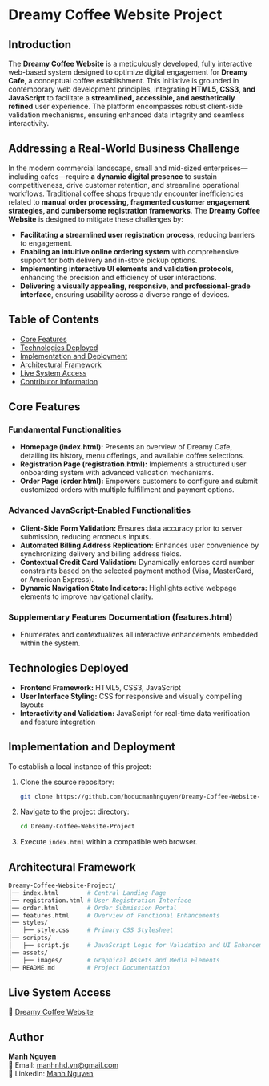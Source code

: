 # Dreamy Coffee Website Project

## Introduction

The **Dreamy Coffee Website** is a meticulously developed, fully interactive web-based system designed to optimize digital engagement for **Dreamy Cafe**, a conceptual coffee establishment. This initiative is grounded in contemporary web development principles, integrating **HTML5, CSS3, and JavaScript** to facilitate a **streamlined, accessible, and aesthetically refined** user experience. The platform encompasses robust client-side validation mechanisms, ensuring enhanced data integrity and seamless interactivity.

## Addressing a Real-World Business Challenge

In the modern commercial landscape, small and mid-sized enterprises—including cafes—require **a dynamic digital presence** to sustain competitiveness, drive customer retention, and streamline operational workflows. Traditional coffee shops frequently encounter inefficiencies related to **manual order processing, fragmented customer engagement strategies, and cumbersome registration frameworks**. The **Dreamy Coffee Website** is designed to mitigate these challenges by:

- **Facilitating a streamlined user registration process**, reducing barriers to engagement.
- **Enabling an intuitive online ordering system** with comprehensive support for both delivery and in-store pickup options.
- **Implementing interactive UI elements and validation protocols**, enhancing the precision and efficiency of user interactions.
- **Delivering a visually appealing, responsive, and professional-grade interface**, ensuring usability across a diverse range of devices.

## Table of Contents

- [Core Features](#core-features)
- [Technologies Deployed](#technologies-deployed)
- [Implementation and Deployment](#implementation-and-deployment)
- [Architectural Framework](#architectural-framework)
- [Live System Access](#live-system-access)
- [Contributor Information](#contributor-information)

## Core Features

### **Fundamental Functionalities**

- **Homepage (index.html):** Presents an overview of Dreamy Cafe, detailing its history, menu offerings, and available coffee selections.
- **Registration Page (registration.html):** Implements a structured user onboarding system with advanced validation mechanisms.
- **Order Page (order.html):** Empowers customers to configure and submit customized orders with multiple fulfillment and payment options.

### **Advanced JavaScript-Enabled Functionalities**

- **Client-Side Form Validation:** Ensures data accuracy prior to server submission, reducing erroneous inputs.
- **Automated Billing Address Replication:** Enhances user convenience by synchronizing delivery and billing address fields.
- **Contextual Credit Card Validation:** Dynamically enforces card number constraints based on the selected payment method (Visa, MasterCard, or American Express).
- **Dynamic Navigation State Indicators:** Highlights active webpage elements to improve navigational clarity.

### **Supplementary Features Documentation (features.html)**

- Enumerates and contextualizes all interactive enhancements embedded within the system.

## Technologies Deployed

- **Frontend Framework:** HTML5, CSS3, JavaScript
- **User Interface Styling:** CSS for responsive and visually compelling layouts
- **Interactivity and Validation:** JavaScript for real-time data verification and feature integration

## Implementation and Deployment

To establish a local instance of this project:

1. Clone the source repository:
   ```bash
   git clone https://github.com/hoducmanhnguyen/Dreamy-Coffee-Website-Project.git
   ```
2. Navigate to the project directory:
   ```bash
   cd Dreamy-Coffee-Website-Project
   ```
3. Execute `index.html` within a compatible web browser.

## Architectural Framework

```bash
Dreamy-Coffee-Website-Project/
│── index.html        # Central Landing Page
│── registration.html # User Registration Interface
│── order.html        # Order Submission Portal
│── features.html     # Overview of Functional Enhancements
│── styles/
│   ├── style.css     # Primary CSS Stylesheet
│── scripts/
│   ├── script.js     # JavaScript Logic for Validation and UI Enhancements
│── assets/
│   ├── images/       # Graphical Assets and Media Elements
│── README.md         # Project Documentation
```




## Live System Access

🔗 [Dreamy Coffee Website](https://hoducmanhnguyen.github.io/Dreamy-Coffee-Website-Project/)

## Author

**Manh Nguyen**\
📧 Email: [manhnhd.vn@gmail.com](mailto\:manhnhd.vn@gmail.com)\
🔗 LinkedIn: [Manh Nguyen](https://www.linkedin.com/in/harrryy/)

